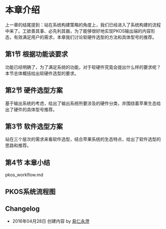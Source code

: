 
# 本章介绍

上一章的结尾提到：站在系统构建策略的角度上，我们已经进入了系统构建的流程中来了。工欲善其事、必先利其器，为了能够很好地实现PKOS输出端的内容形态，有效满足用户的需求，本章我们讨论软硬件选型的方法和具体型号的推荐。

## 第1节 根据功能谈要求

功能已经明确了，为了满足系统的功能，对于软硬件究竟会提出什么样的要求呢？本节总体概括给出软硬件选型的要求。

## 第2节 硬件选型方案

基于输出系统的考虑，给出了输出系统所要涉及的硬件分类，并围绕着苹果生态给出了硬件的具体型号推荐。

## 第3节 软件选型方案

站在三个层次的需求来看软件选型，结合苹果系统的生态特点，给出了软件选型的思路和推荐。

## 第4节 本章小结

pkos\_workflow.md

PKOS系统流程图
---- 

## Changelog

- 2016年04月28日 创建内容 by [易仁永澄][1]

[1]:	http://blog.hiddenwangcc.com
